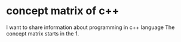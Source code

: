 # concept matrix of c++
I want to share information about programming in c++ language
The concept matrix starts in the 
1. 
